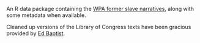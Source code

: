 An R data package containing the [WPA former slave narratives](https://memory.loc.gov/ammem/snhtml/snhome.html), along with some metadata when available.

Cleaned up versions of the Library of Congress texts have been gracious provided by [Ed Baptist](http://history.arts.cornell.edu/faculty-department-baptist.php).

